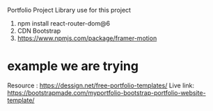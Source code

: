 Portfolio Project 
Library use for this project
1. npm install react-router-dom@6
2. CDN Bootstrap
3. https://www.npmjs.com/package/framer-motion

# example we are trying 
Resource : https://dessign.net/free-portfolio-templates/
Live link: https://bootstrapmade.com/myportfolio-bootstrap-portfolio-website-template/